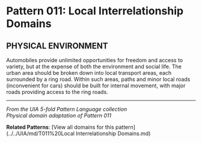 # Pattern 011: Local Interrelationship Domains

## PHYSICAL ENVIRONMENT

Automobiles provide unlimited opportunities for freedom and access to variety, but at the expense of both the environment and social life. The urban area should be broken down into local transport areas, each surrounded by a ring road. Within such areas, paths and minor local roads (inconvenient for cars) should be built for internal movement, with major roads providing access to the ring roads.

---

*From the UIA 5-fold Pattern Language collection*  
*Physical domain adaptation of Pattern 011*

**Related Patterns**: [View all domains for this pattern](../../UIA/md/T011%20Local Interrelationship Domains.md)
